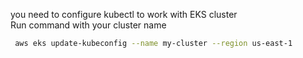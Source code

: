 you need to configure kubectl to work with EKS cluster  
Run command with your cluster name
   ```bash
    aws eks update-kubeconfig --name my-cluster --region us-east-1
   ```
